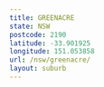 ```yaml
---
title: GREENACRE
state: NSW
postcode: 2190
latitude: -33.901925
longitude: 151.053858
url: /nsw/greenacre/
layout: suburb
---
```

